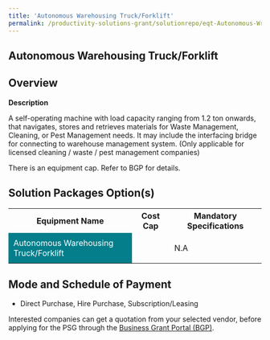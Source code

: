 ```yaml
---
title: 'Autonomous Warehousing Truck/Forklift'
permalink: /productivity-solutions-grant/solutionrepo/eqt-Autonomous-Wrhousng-TruckForklft-Envronmntl-Srvcs
---
```


## Autonomous Warehousing Truck/Forklift

## Overview

**Description**

A self-operating machine with load capacity ranging from 1.2 ton onwards, that navigates, stores and retrieves materials for Waste Management, Cleaning, or Pest Management needs. It may include the interfacing bridge for connecting to warehouse management system. 
(Only applicable for licensed cleaning / waste / pest management companies)

There is an equipment cap. Refer to BGP for details.

## Solution Packages Option(s)

<table>
<tr>
<th><b>Equipment Name</b></th>
<th><b>Cost Cap</b></th>
<th><b>Mandatory Specifications</b></th>
</tr>
<tr>
<td style='padding: 10px; background-color: #037E8A; color: #FFFFFF;'>Autonomous Warehousing Truck/Forklift</td>
<td style='padding: 10px;'></td>
<td style='padding: 10px;'>N.A</td>
</tr>
</table>

## Mode and Schedule of Payment

 - Direct Purchase, Hire Purchase, Subscription/Leasing

Interested companies can get a quotation from your selected vendor, before applying for the PSG through the <a href='https://www.businessgrants.gov.sg/' target='_blank' rel='noopener'>Business Grant Portal (BGP)</a>.

<script src="/jquery/resize-tables.js"></script>
